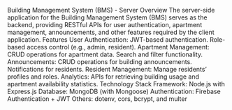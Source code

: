 Building Management System (BMS) - Server
Overview
The server-side application for the Building Management System (BMS) serves as the backend, providing RESTful APIs for user authentication, apartment management, announcements, and other features required by the client application.
Features
User Authentication:
JWT-based authentication.
Role-based access control (e.g., admin, resident).
Apartment Management:
CRUD operations for apartment data.
Search and filter functionality.
Announcements:
CRUD operations for building announcements.
Notifications for residents.
Resident Management:
Manage residents’ profiles and roles.
Analytics:
APIs for retrieving building usage and apartment availability statistics.
Technology Stack
Framework: Node.js with Express.js
Database: MongoDB (with Mongoose)
Authentication: Firebase Authentication + JWT
Others: dotenv, cors, bcrypt, and multer
